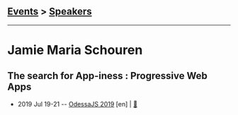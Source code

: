 ## [Events](../README.md) > [Speakers](../speakers.md)
---

# Jamie Maria Schouren

## The search for App-iness : Progressive Web Apps
- 2019 Jul 19-21 -- [OdessaJS 2019](https://www.youtube.com/watch?v=i-HCFLPLikI) [en] | [:notebook:](https://www.slideshare.net/OdessaJSConf/the-search-for-appiness-progressive-web-apps-by-jamie-maria-schouren)  
